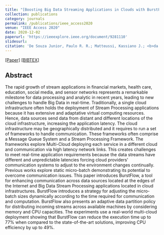 ```yaml
---
title: "[Boosting Big Data Streaming Applications in Clouds with BurstFlow](https://ieeexplore.ieee.org/document/9281110)"
collection: publications
category: journals
permalink: /publications/ieee_access2020
venue: "IEEE Access 2020"
date: 2020-12-02
paperurl: 'https://ieeexplore.ieee.org/document/9281110'
slidesurl:
citation: 'De Souza Junior, Paulo R. R.; Matteussi, Kassiano J.; <b>da Silva Veith, Alexandre</b>; Zanchetta, Breno F.; R. Q. Leithardt, Valderi; Lozano M., Álvaro; P. de Freitas, Edison; dos Anjos, Julio C. S.; R. Geyer, Claudio F.'
---
```

[[Paper]](http://aveith.github.io/files/ieee_access2020.pdf) [[BIBTEX]](http://aveith.github.io/files/ieee_access2020.bib)



## Abstract
The rapid growth of stream applications in financial markets, health care, education, social media, and sensor networks represents a remarkable milestone for data processing and analytic in recent years, leading to new challenges to handle Big Data in real-time. Traditionally, a single cloud infrastructure often holds the deployment of Stream Processing  applications because it has extensive and adaptative virtual computing resources.  Hence, data sources send data from distant and different locations of the cloud infrastructure, increasing the application latency. The cloud infrastructure may be geographically distributed and it requires to run a set of frameworks to handle communication. These frameworks often comprise a Message Queue System and a Stream Processing Framework. The frameworks explore Multi-Cloud deploying each service in a different cloud and communication via high latency network links.  This creates challenges to meet real-time application requirements because the data streams have different and unpredictable latencies forcing cloud providers' communication systems to adjust to the environment changes continually. Previous works explore static micro-batch demonstrating its potential to overcome communication issues. This paper introduces BurstFlow, a tool for enhancing communication across data sources located at the edges of the Internet and Big Data Stream Processing applications located in cloud infrastructures. BurstFlow introduces a strategy for adjusting the micro-batch sizes dynamically according to the time required for communication and computation. BurstFlow also presents an adaptive data partition policy for distributing incoming streams across available machines by considering memory and CPU capacities. The experiments use a real-world multi-cloud deployment showing that BurstFlow can reduce the execution time up to 77% when compared to the state-of-the-art solutions, improving CPU efficiency by up to 49%.



